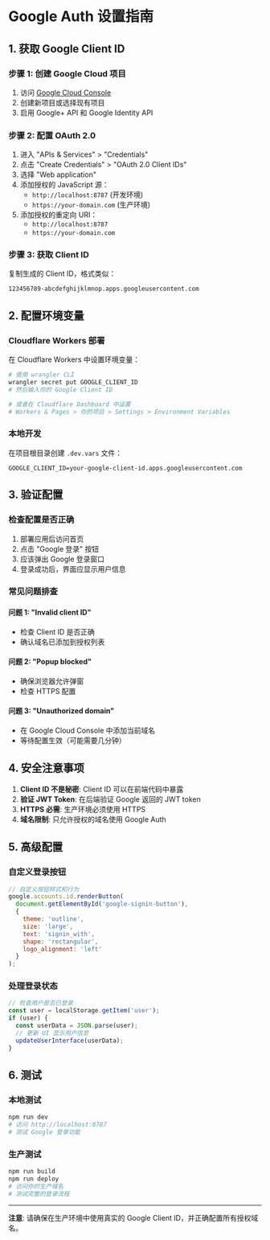 # Google Auth 设置指南

## 1. 获取 Google Client ID

### 步骤 1: 创建 Google Cloud 项目
1. 访问 [Google Cloud Console](https://console.cloud.google.com/)
2. 创建新项目或选择现有项目
3. 启用 Google+ API 和 Google Identity API

### 步骤 2: 配置 OAuth 2.0
1. 进入 "APIs & Services" > "Credentials"
2. 点击 "Create Credentials" > "OAuth 2.0 Client IDs"
3. 选择 "Web application"
4. 添加授权的 JavaScript 源：
   - `http://localhost:8787` (开发环境)
   - `https://your-domain.com` (生产环境)
5. 添加授权的重定向 URI：
   - `http://localhost:8787`
   - `https://your-domain.com`

### 步骤 3: 获取 Client ID
复制生成的 Client ID，格式类似：
```
123456789-abcdefghijklmnop.apps.googleusercontent.com
```

## 2. 配置环境变量

### Cloudflare Workers 部署
在 Cloudflare Workers 中设置环境变量：

```bash
# 使用 wrangler CLI
wrangler secret put GOOGLE_CLIENT_ID
# 然后输入你的 Google Client ID

# 或者在 Cloudflare Dashboard 中设置
# Workers & Pages > 你的项目 > Settings > Environment Variables
```

### 本地开发
在项目根目录创建 `.dev.vars` 文件：

```env
GOOGLE_CLIENT_ID=your-google-client-id.apps.googleusercontent.com
```

## 3. 验证配置

### 检查配置是否正确
1. 部署应用后访问首页
2. 点击 "Google 登录" 按钮
3. 应该弹出 Google 登录窗口
4. 登录成功后，界面应显示用户信息

### 常见问题排查

#### 问题 1: "Invalid client ID"
- 检查 Client ID 是否正确
- 确认域名已添加到授权列表

#### 问题 2: "Popup blocked"
- 确保浏览器允许弹窗
- 检查 HTTPS 配置

#### 问题 3: "Unauthorized domain"
- 在 Google Cloud Console 中添加当前域名
- 等待配置生效（可能需要几分钟）

## 4. 安全注意事项

1. **Client ID 不是秘密**: Client ID 可以在前端代码中暴露
2. **验证 JWT Token**: 在后端验证 Google 返回的 JWT token
3. **HTTPS 必需**: 生产环境必须使用 HTTPS
4. **域名限制**: 只允许授权的域名使用 Google Auth

## 5. 高级配置

### 自定义登录按钮
```javascript
// 自定义按钮样式和行为
google.accounts.id.renderButton(
  document.getElementById('google-signin-button'),
  {
    theme: 'outline',
    size: 'large',
    text: 'signin_with',
    shape: 'rectangular',
    logo_alignment: 'left'
  }
);
```

### 处理登录状态
```javascript
// 检查用户是否已登录
const user = localStorage.getItem('user');
if (user) {
  const userData = JSON.parse(user);
  // 更新 UI 显示用户信息
  updateUserInterface(userData);
}
```

## 6. 测试

### 本地测试
```bash
npm run dev
# 访问 http://localhost:8787
# 测试 Google 登录功能
```

### 生产测试
```bash
npm run build
npm run deploy
# 访问你的生产域名
# 测试完整的登录流程
```

---

**注意**: 请确保在生产环境中使用真实的 Google Client ID，并正确配置所有授权域名。
